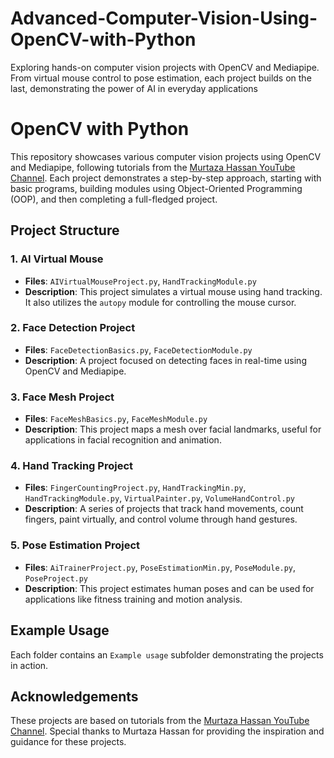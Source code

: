 # Advanced-Computer-Vision-Using-OpenCV-with-Python
Exploring hands-on computer vision projects with OpenCV and Mediapipe. From virtual mouse control to pose estimation, each project builds on the last, demonstrating the power of AI in everyday applications

# OpenCV with Python

This repository showcases various computer vision projects using OpenCV and Mediapipe, following tutorials from the [Murtaza Hassan YouTube Channel](https://www.youtube.com/@murtazasworkshop). Each project demonstrates a step-by-step approach, starting with basic programs, building modules using Object-Oriented Programming (OOP), and then completing a full-fledged project.

## Project Structure

### 1. AI Virtual Mouse
- **Files**: `AIVirtualMouseProject.py`, `HandTrackingModule.py`
- **Description**: This project simulates a virtual mouse using hand tracking. It also utilizes the `autopy` module for controlling the mouse cursor.

### 2. Face Detection Project
- **Files**: `FaceDetectionBasics.py`, `FaceDetectionModule.py`
- **Description**: A project focused on detecting faces in real-time using OpenCV and Mediapipe.

### 3. Face Mesh Project
- **Files**: `FaceMeshBasics.py`, `FaceMeshModule.py`
- **Description**: This project maps a mesh over facial landmarks, useful for applications in facial recognition and animation.

### 4. Hand Tracking Project
- **Files**: `FingerCountingProject.py`, `HandTrackingMin.py`, `HandTrackingModule.py`, `VirtualPainter.py`, `VolumeHandControl.py`
- **Description**: A series of projects that track hand movements, count fingers, paint virtually, and control volume through hand gestures.

### 5. Pose Estimation Project
- **Files**: `AiTrainerProject.py`, `PoseEstimationMin.py`, `PoseModule.py`, `PoseProject.py`
- **Description**: This project estimates human poses and can be used for applications like fitness training and motion analysis.

## Example Usage
Each folder contains an `Example usage` subfolder demonstrating the projects in action.

## Acknowledgements
These projects are based on tutorials from the [Murtaza Hassan YouTube Channel](https://www.youtube.com/@murtazasworkshop). Special thanks to Murtaza Hassan for providing the inspiration and guidance for these projects.
